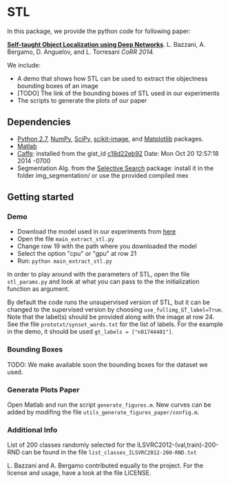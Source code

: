 
STL
=====
In this package, we provide the python code for following paper:

[**Self-taught Object Localization using Deep Networks**](http://arxiv.org/abs/1409.3964).
L. Bazzani, A. Bergamo, D. Anguelov, and L. Torresani
*CoRR 2014.*

We include:
* A demo that shows how STL can be used to extract the objectness bounding boxes of an image
* [TODO] The link of the bounding boxes of STL used in our experiments
* The scripts to generate the plots of our paper

Dependencies
------------
* [Python 2.7](https://www.python.org/download/releases/2.7/),  [NumPy](http://www.numpy.org/), [SciPy](http://www.scipy.org/), [scikit-image](http://scikit-image.org/), and [Matplotlib](http://matplotlib.org/) packages.
* [Matlab](http://www.mathworks.com/products/matlab/)
* [Caffe](https://github.com/BVLC/caffe): installed from the gist_id [c18d22eb92](https://github.com/BVLC/caffe/tree/c18d22eb92488f02c0256a3fe4ac20a8ad827596) Date: Mon Oct 20 12:57:18 2014 -0700
* Segmentation Alg. from the [Selective Search](http://koen.me/research/selectivesearch/) package: install it in the folder img_segmentation/ or use the provided compiled mex

Getting started
---------------

### Demo

* Download the model used in our experiments from [here](https://www.dropbox.com/s/bp24rxbwthonn3g/caffe_model.tar.gz?dl=0)
* Open the file `main_extract_stl.py`
* Change row 19 with the path where you downloaded the model
* Select the option "cpu" or "gpu" at row 21
* Run: `python main_extract_stl.py`

In order to play around with the parameters of STL, open the file `stl_params.py` and look at what you can pass to the the initialization function as argument.

By default the code runs the unsupervised version of STL, but it can be changed to the supervised version by choosing `use_fullimg_GT_label=True`. Note that the label(s) should be provided along with the image at row 24. See the file `prototxt/synset_words.txt` for the list of labels. For the example in the demo, it should be used `gt_labels = ["n01744401"]`.

### Bounding Boxes

TODO: We make available soon the bounding boxes for the dataset we used.

### Generate Plots Paper

Open Matlab and run the script `generate_figures.m`. New curves can be added by modifing the file `utils_generate_figures_paper/config.m`.

### Additional Info

List of 200 classes randomly selected for the ILSVRC2012-(val,train)-200-RND can be found in the file `list_classes_ILSVRC2012-200-RND.txt`

L. Bazzani and A. Bergamo contributed equally to the project.
For the license and usage, have a look at the file LICENSE.